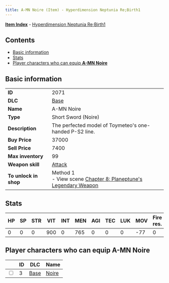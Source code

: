 ```yaml
---
title: A-MN Noire (Item) - Hyperdimension Neptunia Re;Birth1
---
```


[**Item Index**](/neptunia/rb1/item/index.html) - [Hyperdimension Neptunia Re;Birth1](/neptunia/rb1)

## Contents

- [Basic information](#basic-information)
- [Stats](#stats)
- [Player characters who can equip **A-MN Noire**](#player-characters-who-can-equip-a-mn-noire)

## Basic information

|   |   |
| -- | -- |
| **ID** | 2071 |
| **DLC** | [Base](/neptunia/rb1/dlc/1-base.html) |
| **Name** | A-MN Noire |
| **Type** | Short Sword (Noire) |
| **Description** | The perfected model of Toymeteo's one-handed P-S2 line. |
| **Buy Price** | 37000 |
| **Sell Price** | 7400 |
| **Max inventory** | 99 |
| **Weapon skill** | [Attack](/neptunia/rb1/skill/1-401-attack.html) |
| **To unlock in shop** | Method 1<br />- View scene [Chapter 8: Planeptune's Legendary Weapon](/neptunia/rb1/scene/1-804-chapter-8-planeptunes-legendary-weapon.html) |


## Stats

| HP | SP | STR | VIT | INT | MEN | AGI | TEC | LUK | MOV | Fire res. | Ice res. | Wind res. | Lightning res. |
| -- | -- | --- | --- | --- | --- | --- | --- | --- | --- | --------- | -------- | --------- | -------------- |
| 0 | 0 | 0 | 900 | 0 | 765 | 0 | 0 | 0 | -77 | 0 | 0 | 0 | 0 |


## Player characters who can equip **A-MN Noire**

|    | ID | DLC | Name |
| -- | -- | --- | ---- |
| <input type="checkbox" id="rb1-player-1-3" class="trackbox" /> | 3 | [Base](/neptunia/rb1/dlc/1-base.html) | [Noire](/neptunia/rb1/player/1-3-noire.html) |
